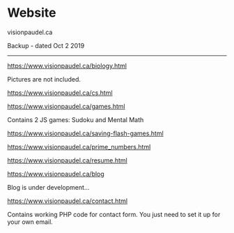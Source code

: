 # Website

visionpaudel.ca

Backup - dated Oct 2 2019

---

https://www.visionpaudel.ca/biology.html

Pictures are not included.

https://www.visionpaudel.ca/cs.html

https://www.visionpaudel.ca/games.html

Contains 2 JS games:
Sudoku and
Mental Math

https://www.visionpaudel.ca/saving-flash-games.html

https://www.visionpaudel.ca/prime_numbers.html

https://www.visionpaudel.ca/resume.html

https://www.visionpaudel.ca/blog

Blog is under development...

https://www.visionpaudel.ca/contact.html

Contains working PHP code for contact form.
You just need to set it up for your own email.
